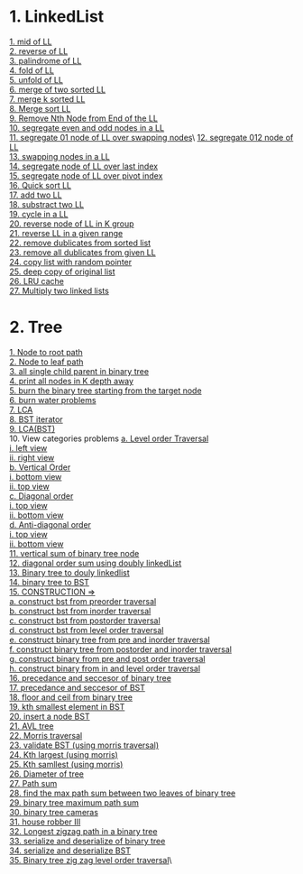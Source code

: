 # 1. LinkedList
[1. mid of LL](https://leetcode.com/problems/middle-of-the-linked-list/)\
[2. reverse of LL](https://leetcode.com/problems/reverse-linked-list/)\
[3. palindrome of LL](https://leetcode.com/problems/palindrome-linked-list/)\
[4. fold of LL](https://leetcode.com/problems/reorder-list/)\
[5. unfold of LL](https://www.geeksforgeeks.org/program-to-unfold-a-folded-linked-list/)\
[6. merge of two sorted LL](https://leetcode.com/problems/merge-two-sorted-lists/)\
[7. merge k sorted LL](https://leetcode.com/problems/merge-k-sorted-lists/)\
[8. Merge sort LL](https://leetcode.com/problems/sort-list/)\
[9. Remove Nth Node from End of the LL]( https://leetcode.com/problems/remove-nth-node-from-end-of-list/submissions/)\
[10. segregate even and odd nodes in a LL](https://leetcode.com/problems/odd-even-linked-list/)\
[11. segregate 01 node of LL over swapping nodes](https://www.pepcoding.com/resources/data-structures-and-algorithms-in-java-levelup/linked-list/segregate-01-node-of-linkedlist-over-swapping-nodes/ojquestion#!)\
[12. segregate 012 node of LL](https://practice.geeksforgeeks.org/problems/given-a-linked-list-of-0s-1s-and-2s-sort-it/1)\
[13. swapping nodes in a LL](https://leetcode.com/problems/swapping-nodes-in-a-linked-list/)\
[14. segregate node of LL over last index]()\
[15. segregate node of LL over pivot index](https://www.pepcoding.com/resources/data-structures-and-algorithms-in-java-levelup/linked-list/segregate-node-of-linkedlist-over-pivot-index/ojquestion)\
[16. Quick sort LL](https://practice.geeksforgeeks.org/problems/quick-sort-on-linked-list/1/)\
[17. add two LL](https://leetcode.com/problems/add-two-numbers/)\
[18. substract two LL](https://practice.geeksforgeeks.org/problems/subtraction-in-linked-list/1/)\
[19. cycle in a LL](https://leetcode.com/problems/linked-list-cycle/)\
[20. reverse node of LL in K group](https://leetcode.com/problems/reverse-nodes-in-k-group/)\
[21. reverse LL in a given range](https://leetcode.com/problems/reverse-linked-list-ii/)\
[22. remove dublicates from sorted list](https://leetcode.com/problems/remove-duplicates-from-sorted-list/)\
[23. remove all dublicates from given LL](https://leetcode.com/problems/remove-duplicates-from-sorted-list-ii/description/)\
[24. copy list with random pointer](https://leetcode.com/problems/copy-list-with-random-pointer/)\
[25. deep copy of original list](https://practice.geeksforgeeks.org/problems/clone-a-linked-list-with-next-and-random-pointer/1)\
[26. LRU cache](https://leetcode.com/problems/lru-cache/)\
[27. Multiply two linked lists](https://practice.geeksforgeeks.org/problems/multiply-two-linked-lists/1/)

# 2. Tree
[1. Node to root path]()\
[2. Node to leaf path]()\
[3. all single child parent in binary tree]()\
[4. print all nodes in K depth away]()\
[5. burn the binary tree starting from the target node]()\
[6. burn water problems]()\
[7. LCA]()\
[8. BST iterator]()\
[9. LCA(BST)]()\
10. View categories problems
  [a. Level order Traversal]()\
    [i. left view]()\
    [ii. right view]()\
  [b. Vertical Order]()\
    [i. bottom view]()\
    [ii. top view]()\
  [c. Diagonal order]()\
    [i. top view ]()\
    [ii. bottom view]()\
  [d. Anti-diagonal order]()\
    [i. top view ]()\
    [ii. bottom view ]()\
[11. vertical sum of binary tree node]()\
[12. diagonal order sum using doubly linkedList]()\
[13. Binary tree to douly linkedlist]()\
[14. binary tree  to BST]()\
[15. CONSTRUCTION =>]()\
[  a. construct bst from preorder traversal]()\
[  b. construct bst from inorder traversal]()\
[  c. construct bst from postorder traversal]()\
[  d. construct bst from level order traversal]()\
[  e. construct binary tree from pre and inorder traversal]()\
[  f. construct binary tree from postorder and inorder traversal]()\
[  g. construct binary from pre and post order traversal]()\
[  h. construct binary from in and level order traversal]()\
[16. precedance and seccesor of binary tree]()\
[17. precedance and seccesor of BST]()\
[18. floor and ceil from binary tree]()\
[19. kth smallest element in BST]()\
[20. insert a node BST]()\
[21. AVL tree]()\
[22. Morris traversal]()\
[23. validate BST (using morris traversal)]()\
[24. Kth largest (using morris)]()\
[25. Kth samllest (using morris)]()\
[26. Diameter of tree]()\
[27. Path sum]()\
[28. find the max path sum between two leaves of binary tree]()\
[29. binary tree maximum path sum]()\
[30. binary tree cameras]()\
[31. house robber III]()\
[32. Longest zigzag path in a binary tree]()\
[33. serialize and deserialize of binary tree]()\
[34. serialize and deserialize BST]()\
[35. Binary tree zig zag level order traversal]()\
